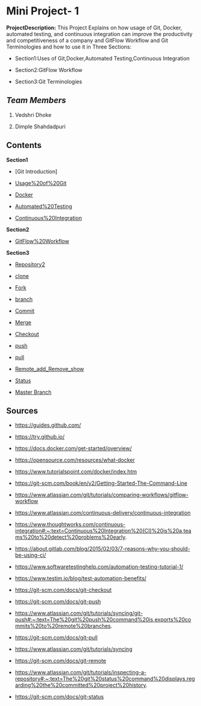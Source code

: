 # **Mini Project- 1**
**ProjectDescription:** This Project Explains on how usage of Git, Docker, automated testing, and continuous integration can improve the productivity and competitiveness of a company and GitFlow Workflow and Git Terminologies and how to use it in Three Sections:

* Section1:Uses of Git,Docker,Automated Testing,Continuous Integration

* Section2:GitFlow Workflow

* Section3:Git Terminologies

## *Team Members*

1. Vedshri Dhoke

2. Dimple Shahdadpuri
## Contents 

**Section1**
- [Git Introduction] 

- [Usage%20of%20Git](Usage%20of%20Git.md)

- [Docker](Docker.md)

- [Automated%20Testing](Automated%20Testing.md)

- [Continuous%20Integration](Continuous%20Integration.md)

**Section2**
- [GitFlow%20Workflow](GitFlow%20Workflow.md)

**Section3**
- [Repository2](Repository2.md)

- [clone](clone.md)

- [Fork](Fork.md)

- [branch](branch.md)

- [Commit](Commit.md)

- [Merge](Merge.md)

- [Checkout](Checkout.md)

- [push](push.md)

- [pull](pull.md)

-  [Remote_add_Remove_show](Remote_add_Remove_show.md)

- [Status](Status.md)

- [Master Branch](MasterBranch.md)



## Sources

- https://guides.github.com/

- https://try.github.io/

- https://docs.docker.com/get-started/overview/

- https://opensource.com/resources/what-docker

- https://www.tutorialspoint.com/docker/index.htm

- https://git-scm.com/book/en/v2/Getting-Started-The-Command-Line

- https://www.atlassian.com/git/tutorials/comparing-workflows/gitflow-workflow

- https://www.atlassian.com/continuous-delivery/continuous-integration

- https://www.thoughtworks.com/continuous-integration#:~:text=Continuous%20Integration%20(CI)%20is%20a,teams%20to%20detect%20problems%20early.

- https://about.gitlab.com/blog/2015/02/03/7-reasons-why-you-should-be-using-ci/

- https://www.softwaretestinghelp.com/automation-testing-tutorial-1/

- https://www.testim.io/blog/test-automation-benefits/

- https://git-scm.com/docs/git-checkout

- https://git-scm.com/docs/git-push

- https://www.atlassian.com/git/tutorials/syncing/git-push#:~:text=The%20git%20push%20command%20is,exports%20commits%20to%20remote%20branches.

- https://git-scm.com/docs/git-pull

- https://www.atlassian.com/git/tutorials/syncing

- https://git-scm.com/docs/git-remote

- https://www.atlassian.com/git/tutorials/inspecting-a-repository#:~:text=The%20git%20status%20command%20displays,regarding%20the%20committed%20project%20history.

- https://git-scm.com/docs/git-status

